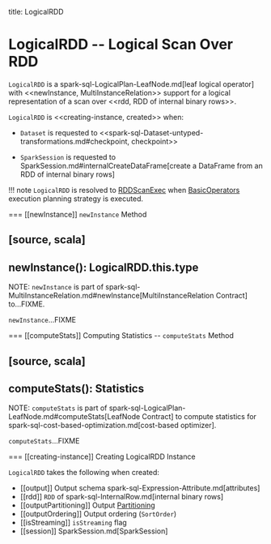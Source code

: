 title: LogicalRDD

# LogicalRDD -- Logical Scan Over RDD

`LogicalRDD` is a spark-sql-LogicalPlan-LeafNode.md[leaf logical operator] with <<newInstance, MultiInstanceRelation>> support for a logical representation of a scan over <<rdd, RDD of internal binary rows>>.

`LogicalRDD` is <<creating-instance, created>> when:

* `Dataset` is requested to <<spark-sql-Dataset-untyped-transformations.md#checkpoint, checkpoint>>

* `SparkSession` is requested to SparkSession.md#internalCreateDataFrame[create a DataFrame from an RDD of internal binary rows]

!!! note
    `LogicalRDD` is resolved to [RDDScanExec](../physical-operators/RDDScanExec.md) when [BasicOperators](../execution-planning-strategies/BasicOperators.md#LogicalRDD) execution planning strategy is executed.

=== [[newInstance]] `newInstance` Method

[source, scala]
----
newInstance(): LogicalRDD.this.type
----

NOTE: `newInstance` is part of spark-sql-MultiInstanceRelation.md#newInstance[MultiInstanceRelation Contract] to...FIXME.

`newInstance`...FIXME

=== [[computeStats]] Computing Statistics -- `computeStats` Method

[source, scala]
----
computeStats(): Statistics
----

NOTE: `computeStats` is part of spark-sql-LogicalPlan-LeafNode.md#computeStats[LeafNode Contract] to compute statistics for spark-sql-cost-based-optimization.md[cost-based optimizer].

`computeStats`...FIXME

=== [[creating-instance]] Creating LogicalRDD Instance

`LogicalRDD` takes the following when created:

* [[output]] Output schema spark-sql-Expression-Attribute.md[attributes]
* [[rdd]] `RDD` of spark-sql-InternalRow.md[internal binary rows]
* [[outputPartitioning]] Output [Partitioning](../physical-operators/Partitioning.md)
* [[outputOrdering]] Output ordering (`SortOrder`)
* [[isStreaming]] `isStreaming` flag
* [[session]] SparkSession.md[SparkSession]
